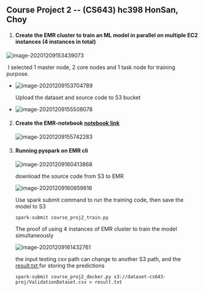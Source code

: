 ## Course Project 2 -- (CS643)		hc398		HonSan, Choy

1. #### Create the EMR cluster to train an ML model in parallel on multiple EC2 instances (4 instances in total)

![image-20201209153439073](https://github.com/Choyhanson/course_proj2_cloud643/blob/main/user_images/image-20201209153439073.png)

​		I selected 1 master node, 2 core nodes and 1 task node for training purpose.

- ![image-20201209153704789](https://github.com/Choyhanson/course_proj2_cloud643/blob/main/user_images/image-20201209153704789.png)

  Upload the dataset and source code to S3 bucket 

- ![image-20201209155508078](https://github.com/Choyhanson/course_proj2_cloud643/blob/main/user_images/image-20201209155508078.png)

2. #### Create the EMR-notebook [notebook link](./EMR-Notebook.ipynb)

   ![image-20201209155742283](https://github.com/Choyhanson/course_proj2_cloud643/blob/main/user_images/image-20201209155742283.png)

3. #### Running pyspark on EMR cli

   ![image-20201209160413868](https://github.com/Choyhanson/course_proj2_cloud643/blob/main/user_images/image-20201209160413868.png)

   download the source code from S3 to EMR

   ![image-20201209160859816](https://github.com/Choyhanson/course_proj2_cloud643/blob/main/user_images/image-20201209160859816.png)

   Use spark submit command to run the training code, then save the model to S3

   ```
   spark-submit course_proj2_train.py
   ```

   The proof of using 4 instances of EMR cluster to train the model simultaneously 

   ![image-20201209161432761](https://github.com/Choyhanson/course_proj2_cloud643/blob/main/user_images/image-20201209161432761.png)

   the input testing csv path can change to another S3 path, and the [result.txt ](./result.txt) for storing the predictions

   ```
   spark-submit course_proj2_docker.py s3://dataset-cs643-proj/ValidationDataset.csv > result.txt
   ```

   
